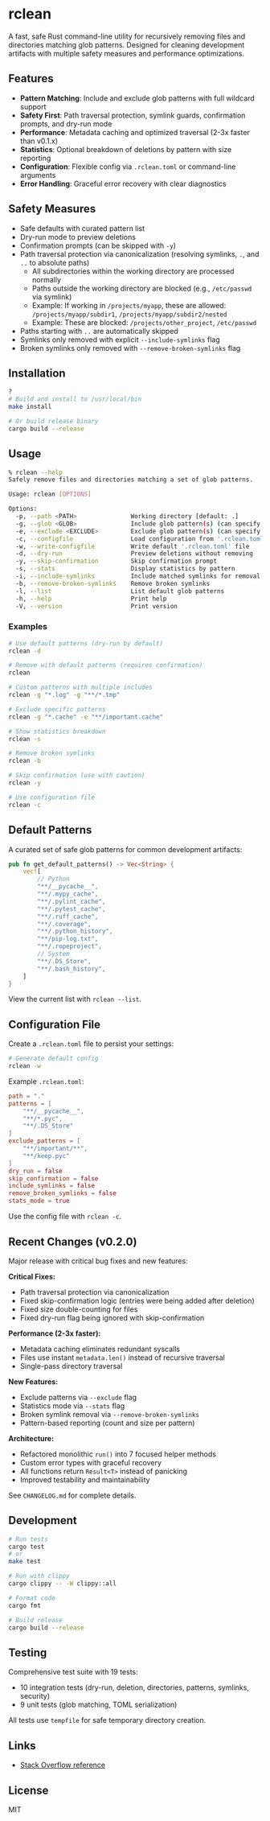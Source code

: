 # rclean

A fast, safe Rust command-line utility for recursively removing files and directories matching glob patterns. Designed for cleaning development artifacts with multiple safety measures and performance optimizations.

## Features

- **Pattern Matching**: Include and exclude glob patterns with full wildcard support
- **Safety First**: Path traversal protection, symlink guards, confirmation prompts, and dry-run mode
- **Performance**: Metadata caching and optimized traversal (2-3x faster than v0.1.x)
- **Statistics**: Optional breakdown of deletions by pattern with size reporting
- **Configuration**: Flexible config via `.rclean.toml` or command-line arguments
- **Error Handling**: Graceful error recovery with clear diagnostics

## Safety Measures

- Safe defaults with curated pattern list
- Dry-run mode to preview deletions
- Confirmation prompts (can be skipped with `-y`)
- Path traversal protection via canonicalization (resolving symlinks, `.`, and `..` to absolute paths)
  - All subdirectories within the working directory are processed normally
  - Paths outside the working directory are blocked (e.g., `/etc/passwd` via symlink)
  - Example: If working in `/projects/myapp`, these are allowed: `/projects/myapp/subdir1`, `/projects/myapp/subdir2/nested`
  - Example: These are blocked: `/projects/other_project`, `/etc/passwd`
- Paths starting with `..` are automatically skipped
- Symlinks only removed with explicit `--include-symlinks` flag
- Broken symlinks only removed with `--remove-broken-symlinks` flag

## Installation

```sh
?
# Build and install to /usr/local/bin
make install

# Or build release binary
cargo build --release
```

## Usage

```sh
% rclean --help
Safely remove files and directories matching a set of glob patterns.

Usage: rclean [OPTIONS]

Options:
  -p, --path <PATH>               Working directory [default: .]
  -g, --glob <GLOB>               Include glob pattern(s) (can specify multiple)
  -e, --exclude <EXCLUDE>         Exclude glob pattern(s) (can specify multiple)
  -c, --configfile                Load configuration from '.rclean.toml' file
  -w, --write-configfile          Write default '.rclean.toml' file
  -d, --dry-run                   Preview deletions without removing
  -y, --skip-confirmation         Skip confirmation prompt
  -s, --stats                     Display statistics by pattern
  -i, --include-symlinks          Include matched symlinks for removal
  -b, --remove-broken-symlinks    Remove broken symlinks
  -l, --list                      List default glob patterns
  -h, --help                      Print help
  -V, --version                   Print version
```

### Examples

```bash
# Use default patterns (dry-run by default)
rclean -d

# Remove with default patterns (requires confirmation)
rclean

# Custom patterns with multiple includes
rclean -g "*.log" -g "**/*.tmp"

# Exclude specific patterns
rclean -g "*.cache" -e "**/important.cache"

# Show statistics breakdown
rclean -s

# Remove broken symlinks
rclean -b

# Skip confirmation (use with caution)
rclean -y

# Use configuration file
rclean -c
```

## Default Patterns

A curated set of safe glob patterns for common development artifacts:

```rust
pub fn get_default_patterns() -> Vec<String> {
    vec![
        // Python
        "**/__pycache__",
        "**/.mypy_cache",
        "**/.pylint_cache",
        "**/.pytest_cache",
        "**/.ruff_cache",
        "**/.coverage",
        "**/.python_history",
        "**/pip-log.txt",
        "**/.ropeproject",
        // System
        "**/.DS_Store",
        "**/.bash_history",
    ]
}
```

View the current list with `rclean --list`.

## Configuration File

Create a `.rclean.toml` file to persist your settings:

```bash
# Generate default config
rclean -w
```

Example `.rclean.toml`:

```toml
path = "."
patterns = [
    "**/__pycache__",
    "**/*.pyc",
    "**/.DS_Store"
]
exclude_patterns = [
    "**/important/**",
    "**/keep.pyc"
]
dry_run = false
skip_confirmation = false
include_symlinks = false
remove_broken_symlinks = false
stats_mode = true
```

Use the config file with `rclean -c`.

## Recent Changes (v0.2.0)

Major release with critical bug fixes and new features:

**Critical Fixes:**
- Path traversal protection via canonicalization
- Fixed skip-confirmation logic (entries were being added after deletion)
- Fixed size double-counting for files
- Fixed dry-run flag being ignored with skip-confirmation

**Performance (2-3x faster):**
- Metadata caching eliminates redundant syscalls
- Files use instant `metadata.len()` instead of recursive traversal
- Single-pass directory traversal

**New Features:**
- Exclude patterns via `--exclude` flag
- Statistics mode via `--stats` flag
- Broken symlink removal via `--remove-broken-symlinks`
- Pattern-based reporting (count and size per pattern)

**Architecture:**
- Refactored monolithic `run()` into 7 focused helper methods
- Custom error types with graceful recovery
- All functions return `Result<T>` instead of panicking
- Improved testability and maintainability

See `CHANGELOG.md` for complete details.

## Development

```bash
# Run tests
cargo test
# or
make test

# Run with clippy
cargo clippy -- -W clippy::all

# Format code
cargo fmt

# Build release
cargo build --release
```

## Testing

Comprehensive test suite with 19 tests:
- 10 integration tests (dry-run, deletion, directories, patterns, symlinks, security)
- 9 unit tests (glob matching, TOML serialization)

All tests use `tempfile` for safe temporary directory creation.

## Links

- [Stack Overflow reference](https://stackoverflow.com/questions/76797185/how-to-write-a-recursive-file-directory-code-cleanup-function-in-rust)

## License

MIT
